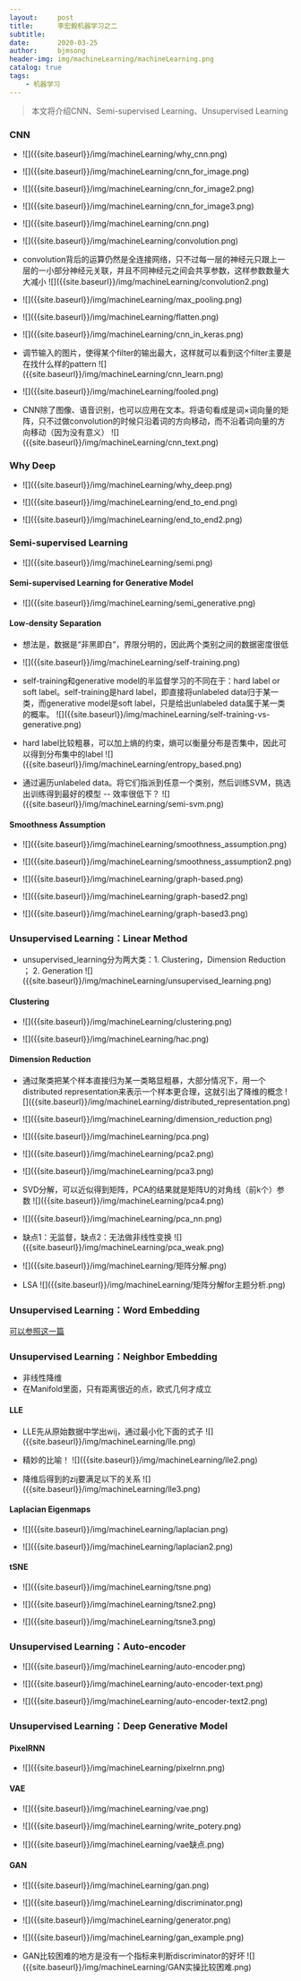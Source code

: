 ```yaml
---
layout:     post
title:      李宏毅机器学习之二
subtitle:   
date:       2020-03-25
author:     bjmsong
header-img: img/machineLearning/machineLearning.png
catalog: true
tags:
    - 机器学习
---
```


> 本文将介绍CNN、Semi-supervised Learning、Unsupervised Learning

### CNN

<ul> 
<li markdown="1">
![]({{site.baseurl}}/img/machineLearning/why_cnn.png) 
</li> 
</ul> 

<ul> 
<li markdown="1">
![]({{site.baseurl}}/img/machineLearning/cnn_for_image.png) 
</li> 
</ul> 

<ul> 
<li markdown="1">
![]({{site.baseurl}}/img/machineLearning/cnn_for_image2.png) 
</li> 
</ul> 

<ul> 
<li markdown="1">
![]({{site.baseurl}}/img/machineLearning/cnn_for_image3.png) 
</li> 
</ul> 

<ul> 
<li markdown="1">
![]({{site.baseurl}}/img/machineLearning/cnn.png) 
</li> 
</ul> 

<ul> 
<li markdown="1">
![]({{site.baseurl}}/img/machineLearning/convolution.png) 
</li> 
</ul> 

<ul> 
<li markdown="1">
convolution背后的运算仍然是全连接网络，只不过每一层的神经元只跟上一层的一小部分神经元关联，并且不同神经元之间会共享参数，这样参数数量大大减小
![]({{site.baseurl}}/img/machineLearning/convolution2.png) 
</li> 
</ul> 

<ul> 
<li markdown="1">
![]({{site.baseurl}}/img/machineLearning/max_pooling.png) 
</li> 
</ul> 

<ul> 
<li markdown="1">
![]({{site.baseurl}}/img/machineLearning/flatten.png) 
</li> 
</ul> 

<ul> 
<li markdown="1">
![]({{site.baseurl}}/img/machineLearning/cnn_in_keras.png) 
</li> 
</ul> 

<ul> 
<li markdown="1">
调节输入的图片，使得某个filter的输出最大，这样就可以看到这个filter主要是在找什么样的pattern
![]({{site.baseurl}}/img/machineLearning/cnn_learn.png) 
</li> 
</ul> 

<ul> 
<li markdown="1">
![]({{site.baseurl}}/img/machineLearning/fooled.png) 
</li> 
</ul> 

<ul> 
<li markdown="1">
CNN除了图像、语音识别，也可以应用在文本。将语句看成是词×词向量的矩阵，只不过做convolution的时候只沿着词的方向移动，而不沿着词向量的方向移动（因为没有意义）
![]({{site.baseurl}}/img/machineLearning/cnn_text.png) 
</li> 
</ul> 



### Why Deep

<ul> 
<li markdown="1">
![]({{site.baseurl}}/img/machineLearning/why_deep.png) 
</li> 
</ul> 

<ul> 
<li markdown="1">
![]({{site.baseurl}}/img/machineLearning/end_to_end.png) 
</li> 
</ul> 

<ul> 
<li markdown="1">
![]({{site.baseurl}}/img/machineLearning/end_to_end2.png) 
</li> 
</ul> 



### Semi-supervised Learning

<ul> 
<li markdown="1">
![]({{site.baseurl}}/img/machineLearning/semi.png) 
</li> 
</ul> 



#### Semi-supervised Learning for Generative Model

<ul> 
<li markdown="1">
![]({{site.baseurl}}/img/machineLearning/semi_generative.png) 
</li> 
</ul> 



#### Low-density Separation

- 想法是，数据是“非黑即白”，界限分明的，因此两个类别之间的数据密度很低

<ul> 
<li markdown="1">
![]({{site.baseurl}}/img/machineLearning/self-training.png) 
</li> 
</ul> 

<ul> 
<li markdown="1">
self-training和generative model的半监督学习的不同在于：hard label or soft label。self-training是hard label，即直接将unlabeled data归于某一类，而generative model是soft label，只是给出unlabeled data属于某一类的概率。
![]({{site.baseurl}}/img/machineLearning/self-training-vs-generative.png) 
</li> 
</ul> 

<ul> 
<li markdown="1">
hard label比较粗暴，可以加上熵的约束，熵可以衡量分布是否集中，因此可以得到分布集中的label
![]({{site.baseurl}}/img/machineLearning/entropy_based.png) 
</li> 
</ul> 

<ul> 
<li markdown="1">
通过遍历unlabeled data。将它们指派到任意一个类别，然后训练SVM，挑选出训练得到最好的模型 -- 效率很低下？
![]({{site.baseurl}}/img/machineLearning/semi-svm.png) 
</li> 
</ul> 



#### Smoothness Assumption

<ul> 
<li markdown="1">
![]({{site.baseurl}}/img/machineLearning/smoothness_assumption.png) 
</li> 
</ul> 

<ul> 
<li markdown="1">
![]({{site.baseurl}}/img/machineLearning/smoothness_assumption2.png) 
</li> 
</ul> 

<ul> 
<li markdown="1">
![]({{site.baseurl}}/img/machineLearning/graph-based.png) 
</li> 
</ul> 

<ul> 
<li markdown="1">
![]({{site.baseurl}}/img/machineLearning/graph-based2.png) 
</li> 
</ul> 

<ul> 
<li markdown="1">
![]({{site.baseurl}}/img/machineLearning/graph-based3.png) 
</li> 
</ul> 



### Unsupervised Learning：Linear Method

<ul> 
<li markdown="1">
unsupervised_learning分为两大类：1. Clustering，Dimension Reduction ； 2. Generation
![]({{site.baseurl}}/img/machineLearning/unsupervised_learning.png) 
</li> 
</ul> 



#### Clustering

<ul> 
<li markdown="1">
![]({{site.baseurl}}/img/machineLearning/clustering.png) 
</li> 
</ul> 

<ul> 
<li markdown="1">
![]({{site.baseurl}}/img/machineLearning/hac.png) 
</li> 
</ul> 



#### Dimension Reduction

<ul> 
<li markdown="1">
通过聚类把某个样本直接归为某一类略显粗暴，大部分情况下，用一个distributed representation来表示一个样本更合理，这就引出了降维的概念
![]({{site.baseurl}}/img/machineLearning/distributed_representation.png) 
</li> 
</ul> 

<ul> 
<li markdown="1">
![]({{site.baseurl}}/img/machineLearning/dimension_reduction.png) 
</li> 
</ul> 

<ul> 
<li markdown="1">
![]({{site.baseurl}}/img/machineLearning/pca.png) 
</li> 
</ul> 

<ul> 
<li markdown="1">
![]({{site.baseurl}}/img/machineLearning/pca2.png) 
</li> 
</ul> 

<ul> 
<li markdown="1">
![]({{site.baseurl}}/img/machineLearning/pca3.png) 
</li> 
</ul> 

<ul> 
<li markdown="1">
SVD分解，可以近似得到矩阵，PCA的结果就是矩阵U的对角线（前k个）参数
![]({{site.baseurl}}/img/machineLearning/pca4.png) 
</li> 
</ul> 

<ul> 
<li markdown="1">
![]({{site.baseurl}}/img/machineLearning/pca_nn.png) 
</li> 
</ul> 

<ul> 
<li markdown="1">
缺点1：无监督，缺点2：无法做非线性变换
![]({{site.baseurl}}/img/machineLearning/pca_weak.png) 
</li> 
</ul> 

<ul> 
<li markdown="1">
![]({{site.baseurl}}/img/machineLearning/矩阵分解.png) 
</li> 
</ul> 

<ul> 
<li markdown="1">
LSA
![]({{site.baseurl}}/img/machineLearning/矩阵分解for主题分析.png) 
</li> 
</ul> 



### Unsupervised Learning：Word Embedding

[可以参照这一篇](https://bjmsong.github.io/2020/03/03/%E4%BB%8EWord-Embedding%E5%88%B0Bert%E6%A8%A1%E5%9E%8B-%E8%87%AA%E7%84%B6%E8%AF%AD%E8%A8%80%E5%A4%84%E7%90%86%E4%B8%AD%E7%9A%84%E9%A2%84%E8%AE%AD%E7%BB%83%E6%8A%80%E6%9C%AF%E5%8F%91%E5%B1%95%E5%8F%B2/)



### Unsupervised Learning：Neighbor Embedding

- 非线性降维
- 在Manifold里面，只有距离很近的点，欧式几何才成立



#### LLE

<ul> 
<li markdown="1">
LLE先从原始数据中学出wij，通过最小化下面的式子
![]({{site.baseurl}}/img/machineLearning/lle.png) 
</li> 
</ul> 

<ul> 
<li markdown="1">
精妙的比喻！
![]({{site.baseurl}}/img/machineLearning/lle2.png) 
</li> 
</ul> 

<ul> 
<li markdown="1">
降维后得到的zij要满足以下的关系
![]({{site.baseurl}}/img/machineLearning/lle3.png) 
</li> 
</ul> 



#### Laplacian Eigenmaps

<ul> 
<li markdown="1">
![]({{site.baseurl}}/img/machineLearning/laplacian.png) 
</li> 
</ul> 

<ul> 
<li markdown="1">
![]({{site.baseurl}}/img/machineLearning/laplacian2.png) 
</li> 
</ul> 



#### tSNE

<ul> 
<li markdown="1">
![]({{site.baseurl}}/img/machineLearning/tsne.png) 
</li> 
</ul> 

<ul> 
<li markdown="1">
![]({{site.baseurl}}/img/machineLearning/tsne2.png) 
</li> 
</ul> 

<ul> 
<li markdown="1">
![]({{site.baseurl}}/img/machineLearning/tsne3.png) 
</li> 
</ul> 



### Unsupervised Learning：Auto-encoder

<ul> 
<li markdown="1">
![]({{site.baseurl}}/img/machineLearning/auto-encoder.png) 
</li> 
</ul> 

<ul> 
<li markdown="1">
![]({{site.baseurl}}/img/machineLearning/auto-encoder-text.png) 
</li> 
</ul> 

<ul> 
<li markdown="1">
![]({{site.baseurl}}/img/machineLearning/auto-encoder-text2.png) 
</li> 
</ul> 



### Unsupervised Learning：Deep Generative Model

#### PixelRNN

<ul> 
<li markdown="1">
![]({{site.baseurl}}/img/machineLearning/pixelrnn.png) 
</li> 
</ul> 



#### VAE

<ul> 
<li markdown="1">
![]({{site.baseurl}}/img/machineLearning/vae.png) 
</li> 
</ul> 

<ul> 
<li markdown="1">
![]({{site.baseurl}}/img/machineLearning/write_potery.png) 
</li> 
</ul> 

<ul> 
<li markdown="1">
![]({{site.baseurl}}/img/machineLearning/vae缺点.png) 
</li> 
</ul> 



#### GAN

<ul> 
<li markdown="1">
![]({{site.baseurl}}/img/machineLearning/gan.png) 
</li> 
</ul> 

<ul> 
<li markdown="1">
![]({{site.baseurl}}/img/machineLearning/discriminator.png) 
</li> 
</ul> 

<ul> 
<li markdown="1">
![]({{site.baseurl}}/img/machineLearning/generator.png) 
</li> 
</ul> 

<ul> 
<li markdown="1">
![]({{site.baseurl}}/img/machineLearning/gan_example.png) 
</li> 
</ul> 

<ul> 
<li markdown="1">
GAN比较困难的地方是没有一个指标来判断discriminator的好坏
![]({{site.baseurl}}/img/machineLearning/GAN实操比较困难.png) 
</li> 
</ul> 